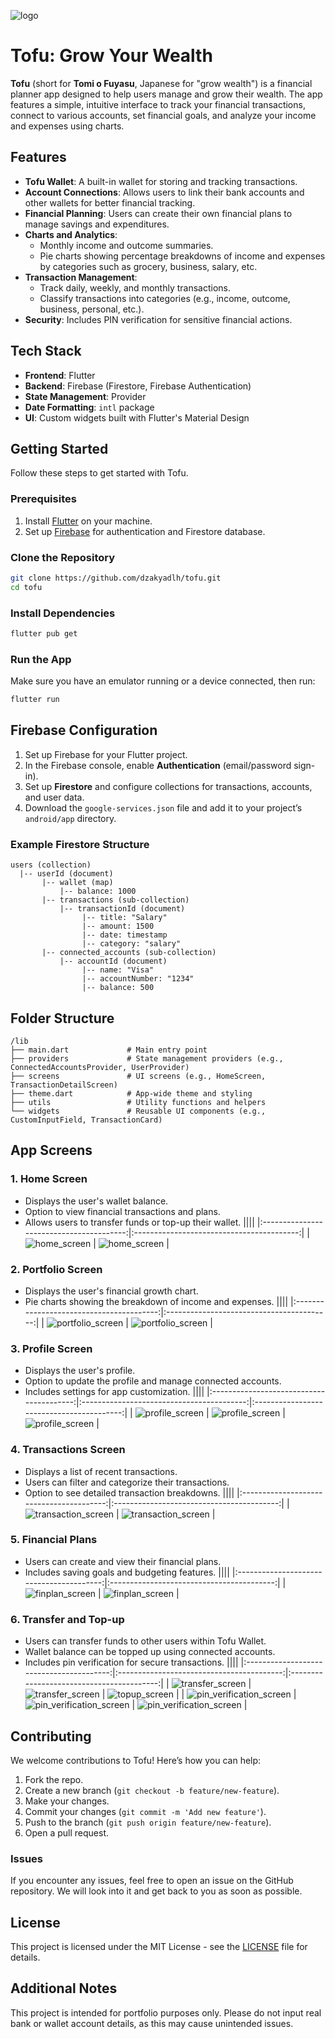![logo](assets/images/tofu.png)

# Tofu: Grow Your Wealth

**Tofu** (short for **Tomi o Fuyasu**, Japanese for "grow wealth") is a financial planner app designed to help users manage and grow their wealth. The app features a simple, intuitive interface to track your financial transactions, connect to various accounts, set financial goals, and analyze your income and expenses using charts.

## Features

- **Tofu Wallet**: A built-in wallet for storing and tracking transactions.
- **Account Connections**: Allows users to link their bank accounts and other wallets for better financial tracking.
- **Financial Planning**: Users can create their own financial plans to manage savings and expenditures.
- **Charts and Analytics**:
  - Monthly income and outcome summaries.
  - Pie charts showing percentage breakdowns of income and expenses by categories such as grocery, business, salary, etc.
- **Transaction Management**:
  - Track daily, weekly, and monthly transactions.
  - Classify transactions into categories (e.g., income, outcome, business, personal, etc.).
- **Security**: Includes PIN verification for sensitive financial actions.

## Tech Stack

- **Frontend**: Flutter
- **Backend**: Firebase (Firestore, Firebase Authentication)
- **State Management**: Provider
- **Date Formatting**: `intl` package
- **UI**: Custom widgets built with Flutter's Material Design

## Getting Started

Follow these steps to get started with Tofu.

### Prerequisites

1. Install [Flutter](https://flutter.dev/docs/get-started/install) on your machine.
2. Set up [Firebase](https://firebase.google.com/docs/flutter/setup) for authentication and Firestore database.

### Clone the Repository

```bash
git clone https://github.com/dzakyadlh/tofu.git
cd tofu
```

### Install Dependencies

```bash
flutter pub get
```

### Run the App

Make sure you have an emulator running or a device connected, then run:

```bash
flutter run
```

## Firebase Configuration

1. Set up Firebase for your Flutter project.
2. In the Firebase console, enable **Authentication** (email/password sign-in).
3. Set up **Firestore** and configure collections for transactions, accounts, and user data.
4. Download the `google-services.json` file and add it to your project’s `android/app` directory.

### Example Firestore Structure

```plaintext
users (collection)
  |-- userId (document)
       |-- wallet (map)
           |-- balance: 1000
       |-- transactions (sub-collection)
           |-- transactionId (document)
                |-- title: "Salary"
                |-- amount: 1500
                |-- date: timestamp
                |-- category: "salary"
       |-- connected_accounts (sub-collection)
           |-- accountId (document)
                |-- name: "Visa"
                |-- accountNumber: "1234"
                |-- balance: 500
```

## Folder Structure

```plaintext
/lib
├── main.dart             # Main entry point
├── providers             # State management providers (e.g., ConnectedAccountsProvider, UserProvider)
├── screens               # UI screens (e.g., HomeScreen, TransactionDetailScreen)
├── theme.dart            # App-wide theme and styling
├── utils                 # Utility functions and helpers
└── widgets               # Reusable UI components (e.g., CustomInputField, TransactionCard)
```

## App Screens

### 1. **Home Screen**

- Displays the user's wallet balance.
- Option to view financial transactions and plans.
- Allows users to transfer funds or top-up their wallet.
||||
|:----------------------------------------:|:-----------------------------------------:|
| ![home_screen](assets/documentation/home1.png) | ![home_screen](assets/documentation/home2.jpeg) |

### 2. **Portfolio Screen**

- Displays the user's financial growth chart.
- Pie charts showing the breakdown of income and expenses.
||||
|:----------------------------------------:|:-----------------------------------------:|
| ![portfolio_screen](assets/documentation/portfolio1.png) | ![portfolio_screen](assets/documentation/portfolio2.png) |

### 3. **Profile Screen**

- Displays the user's profile.
- Option to update the profile and manage connected accounts.
- Includes settings for app customization.
||||
|:----------------------------------------:|:-----------------------------------------:|:-----------------------------------------:|
| ![profile_screen](assets/documentation/profile1.jpeg) | ![profile_screen](assets/documentation/profile2.jpeg) | ![profile_screen](assets/documentation/addaccountconnection.jpeg) |

### 4. **Transactions Screen**

- Displays a list of recent transactions.
- Users can filter and categorize their transactions.
- Option to see detailed transaction breakdowns.
||||
|:----------------------------------------:|:-----------------------------------------:|
| ![transaction_screen](assets/documentation/transactions.jpeg) | ![transaction_screen](assets/documentation/transactiondetail.jpeg) |

### 5. **Financial Plans**

- Users can create and view their financial plans.
- Includes saving goals and budgeting features.
||||
|:----------------------------------------:|:-----------------------------------------:|
| ![finplan_screen](assets/documentation/finplanlist.jpeg) | ![finplan_screen](assets/documentation/addfinplan.jpeg) |

### 6. **Transfer and Top-up**

- Users can transfer funds to other users within Tofu Wallet.
- Wallet balance can be topped up using connected accounts.
- Includes pin verification for secure transactions.
||||
|:----------------------------------------:|:-----------------------------------------:|:-----------------------------------------:|
| ![transfer_screen](assets/documentation/transfer.jpeg) | ![transfer_screen](assets/documentation/transfercheckout.jpeg) | ![topup_screen](assets/documentation/topup.jpeg) |
| ![pin_verification_screen](assets/documentation/pin.jpeg) | ![pin_verification_screen](assets/documentation/insertpin.jpeg) | ![pin_verification_screen](assets/documentation/pinerror.jpeg) |

## Contributing

We welcome contributions to Tofu! Here’s how you can help:

1. Fork the repo.
2. Create a new branch (`git checkout -b feature/new-feature`).
3. Make your changes.
4. Commit your changes (`git commit -m 'Add new feature'`).
5. Push to the branch (`git push origin feature/new-feature`).
6. Open a pull request.

### Issues

If you encounter any issues, feel free to open an issue on the GitHub repository. We will look into it and get back to you as soon as possible.

## License

This project is licensed under the MIT License - see the [LICENSE](LICENSE) file for details.

## Additional Notes

This project is intended for portfolio purposes only. Please do not input real bank or wallet account details, as this may cause unintended issues.
